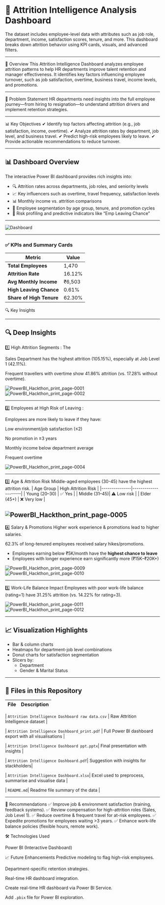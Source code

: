 # 👥 Attrition Intelligence Analysis Dashboard

The dataset includes employee-level data with attributes such as job role, department, income, satisfaction scores, tenure, and more. This dashboard breaks down attrition behavior using KPI cards, visuals, and advanced filters.

-----------------------------------------------------------------------

📌 Overview
This Attrition Intelligence Dashboard analyzes employee attrition patterns to help HR departments improve talent retention and manager effectiveness. It identifies key factors influencing employee turnover, such as job satisfaction, overtime, business travel, income levels, and promotions.

-----------------------------------------------------------------------

🎯 Problem Statement
HR departments need insights into the full employee journey—from hiring to resignation—to understand attrition drivers and implement retention strategies.

-----------------------------------------------------------------------

📊 Key Objectives
✔ Identify top factors affecting attrition (e.g., job satisfaction, income, overtime).
✔ Analyze attrition rates by department, job level, and business travel.
✔ Predict high-risk employees likely to leave.
✔ Provide actionable recommendations to reduce turnover.

-----------------------------------------------------------------------


## 📊 Dashboard Overview

The interactive Power BI dashboard provides rich insights into:

- 🔍 Attrition rates across departments, job roles, and seniority levels
- 📈 Key influencers such as overtime, travel frequency, satisfaction levels
- 📊 Monthly income vs. attrition comparisons
- 📌 Employee segmentation by age group, tenure, and promotion cycles
- 🧠 Risk profiling and predictive indicators like “Emp Leaving Chance”
  
-----------------------------------------------------------------------

![Dashboard](https://github.com/user-attachments/assets/53c15a0b-4145-46ef-9716-4e020f87db2d)

-----------------------------------------------------------------------

### ✅ KPIs and Summary Cards

| Metric                     | Value       |
|----------------------------|-------------|
| **Total Employees**        | 1,470       |
| **Attrition Rate**         | 16.12%      |
| **Avg Monthly Income**     | ₹6,503      |
| **High Leaving Chance**    | 0.61%       |
| **Share of High Tenure**   | 62.30%      |
🔍 Key Insights

-----------------------------------------------------------------------

## 🔍 Deep Insights


1️⃣ High Attrition Segments : 
The 

Sales Department has the highest attrition (105.15%), especially at Job Level 1 (42.11%).

Frequent travellers with overtime show 41.86% attrition (vs. 17.28% without overtime).

![PowerBI_Hackthon_print_page-0001](https://github.com/user-attachments/assets/25f2cb8d-0e74-4914-bd83-213b67e90a0f)
![PowerBI_Hackthon_print_page-0002](https://github.com/user-attachments/assets/11f71aa7-8d7c-486c-9d17-dfda55a68ba8)

-----------------------------------------------------------------------

2️⃣ Employees at High Risk of Leaving :


Employees are more likely to leave if they have:

Low environment/job satisfaction (≤2)

No promotion in ≥3 years

Monthly income below department average

Frequent overtime

![PowerBI_Hackthon_print_page-0004](https://github.com/user-attachments/assets/ae5301ad-256d-4f36-8b60-c630137223c8)

-----------------------------------------------------------------------

3️⃣ Age & Attrition Risk
Middle-aged employees (30-45) have the highest attrition risk.
| Age Group     | High Attrition Risk |
|---------------|---------------------|
| Young (20–30) | ✅ Yes              |
| Middle (31–45)| ⚠️ Low risk        |
| Elder (45+)   | ❌ Very low         |

![PowerBI_Hackthon_print_page-0005](https://github.com/user-attachments/assets/43b83d66-692c-4d63-abe3-568f51d3cb15)
-----------------------------------------------------------------------

4️⃣ Salary & Promotions
Higher work experience & promotions lead to higher salaries.

62.3% of long-tenured employees received salary hikes/promotions.

- Employees earning below ₹5K/month have the **highest chance to leave**
- Employees with longer experience earn significantly more (₹15K–₹20K+)
  
![PowerBI_Hackthon_print_page-0009](https://github.com/user-attachments/assets/988f6617-fd13-4de8-ac6d-d73431bda2de)
![PowerBI_Hackthon_print_page-0010](https://github.com/user-attachments/assets/5c176a4c-a853-4bc5-b2d6-fc84a8bfa68d)

-----------------------------------------------------------------------
  
5️⃣ Work-Life Balance Impact
Employees with poor work-life balance (rating=1) have 31.25% attrition (vs. 14.22% for rating=3).

![PowerBI_Hackthon_print_page-0011](https://github.com/user-attachments/assets/b313fbd2-f6f8-4a74-bd4b-32f456f69e8e)
![PowerBI_Hackthon_print_page-0012](https://github.com/user-attachments/assets/d0714af2-2f11-4f6c-9449-ad0b75a6b149)


-----------------------------------------------------------------------

## 📈 Visualization Highlights

- Bar & column charts
- Heatmaps for department-job level combinations
- Donut charts for satisfaction segmentation
- Slicers by:
  - Department
  - Gender & Marital Status
  
-----------------------------------------------------------------------

## 📁 Files in this Repository

| File | Description |
|------|-------------|

| `Attrition Intelligence Dashboard raw data.csv` |  Raw Attrition Intelligence dataset |

| `Attrition Intelligence Dashboard_print.pdf` | Full Power BI dashboard export with all visualisations | 

| `Attrition Intelligence Dashboard ppt.pptx`| Final presentation with insights |

| `Attrition Intelligence Dashboard.pdf`|  Suggestion with insights for stackholders|

| `Attrition Intelligence Dashboard.xlsx`| Excel used to preprocess, summarise and visualise  data |

| `README.md`| Readme file summary of the data |


-----------------------------------------------------------------------


🚀 Recommendations
✅ Improve job & environment satisfaction (training, feedback systems).
✅ Review compensation for high-attrition roles (Sales, Job Level 1).
✅ Reduce overtime & frequent travel for at-risk employees.
✅ Expedite promotions for employees waiting >3 years.
✅ Enhance work-life balance policies (flexible hours, remote work).

🛠️ Technologies Used

Power BI (Interactive Dashboard)


📈 Future Enhancements
Predictive modeling to flag high-risk employees.

Department-specific retention strategies.

Real-time HR dashboard integration.

Create real-time HR dashboard via Power BI Service.

Add `.pbix` file for Power BI exploration.
